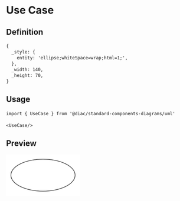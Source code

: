 # Use Case

## Definition

```
{
  _style: { 
    entity: 'ellipse;whiteSpace=wrap;html=1;',
  },
  _width: 140,
  _height: 70,
}
```

## Usage

```
import { UseCase } from '@diac/standard-components-diagrams/uml'

<UseCase/>
```

## Preview

<img src="./use-case.png" width="200"/>
